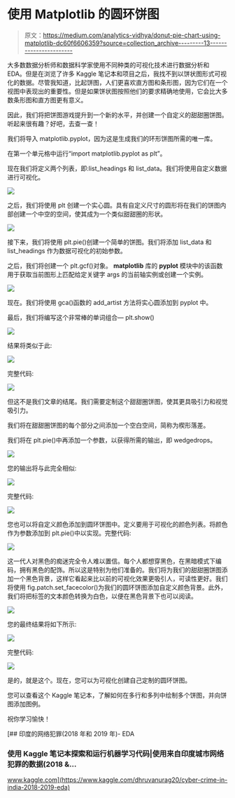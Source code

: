 # 使用 Matplotlib 的圆环饼图

> 原文：<https://medium.com/analytics-vidhya/donut-pie-chart-using-matplotlib-dc60f6606359?source=collection_archive---------13----------------------->

大多数数据分析师和数据科学家使用不同种类的可视化技术进行数据分析和 EDA。但是在浏览了许多 Kaggle 笔记本和项目之后，我找不到以饼状图形式可视化的数据。尽管我知道，比起饼图，人们更喜欢直方图和条形图，因为它们在一个视图中表现出的重要性。但是如果饼状图按照他们的要求精确地使用，它会比大多数条形图和直方图更有意义。

因此，我们将把饼图游戏提升到一个新的水平，并创建一个自定义的甜甜圈饼图。听起来很有趣？好吧，去查一查！

我们将导入 matplotlib.pyplot，因为这是生成我们的环形饼图所需的唯一库。

在第一个单元格中运行“import matplotlib.pyplot as plt”。

现在我们将定义两个列表，即:list_headings 和 list_data。我们将使用自定义数据进行可视化。

![](img/0981e90669f49a1234175bb5dd10fdbb.png)

之后，我们将使用 plt 创建一个实心圆。具有自定义尺寸的圆形将在我们的饼图内部创建一个中空的空间，使其成为一个类似甜甜圈的形状。

![](img/7d842fcf1ff87f56ae50bfa9f27c3c9a.png)

接下来，我们将使用 plt.pie()创建一个简单的饼图。我们将添加 list_data 和 list_headings 作为数据可视化的初始参数。

之后，我们将创建一个 plt.gcf()对象。 **matplotlib** 库的 **pyplot** 模块中的该函数用于获取当前图形上匹配给定关键字 args 的当前轴实例或创建一个实例。

![](img/e3c19e5bcabba38fdfad35c0866895b2.png)

现在。我们将使用 gca()函数的 add_artist 方法将实心圆添加到 pyplot 中。

最后，我们将编写这个非常棒的单词组合— plt.show()

![](img/f2d828c4d43c5c84ca654137b0e33b46.png)

结果将类似于此:

![](img/8ab299068f3cc290fd8ce6bf0bef05f5.png)

完整代码:

![](img/3128a0e9f670eec6fa6f00a1b9d5035a.png)

但这不是我们文章的结尾。我们需要定制这个甜甜圈饼图，使其更具吸引力和视觉吸引力。

我们将在甜甜圈饼图的每个部分之间添加一个空白空间，简称为楔形落差。

我们将在 plt.pie()中再添加一个参数，以获得所需的输出，即 wedgedrops。

![](img/52b16890d1221f8bf9f35e081e636fc7.png)

您的输出将与此完全相似:

![](img/8b8bd8055ab76f0822be5fc980c836f9.png)

完整代码:

![](img/f9fc29ba2ae4be4a48adccc46ef09272.png)

您也可以将自定义颜色添加到圆环饼图中。定义要用于可视化的颜色列表。将颜色作为参数添加到 plt.pie()中以实现。完整代码:

![](img/42f2f7e767b704e032fd673b364b07c0.png)

这一代人对黑色的痴迷完全令人难以置信。每个人都想穿黑色，在黑暗模式下编码，拥有黑色的配饰。所以这是特别为他们准备的。我们将为我们的甜甜圈饼图添加一个黑色背景，这样它看起来比以前的可视化效果更吸引人，可读性更好。我们将使用 fig.patch.set_facecolor()为我们的圆环饼图添加自定义颜色背景。此外，我们将把标签的文本颜色转换为白色，以便在黑色背景下也可以阅读。

![](img/1cceb2ca24fc02f4be7fbf8812abd8fd.png)

您的最终结果将如下所示:

![](img/37c2f35a4f89aa5a81eb5e01e7bf86ca.png)

完整代码:

![](img/c6c354aebf2b8f9559fffd8e6a1e02a8.png)

是的，就是这个。现在，您可以为可视化创建自己定制的圆环饼图。

您可以查看这个 Kaggle 笔记本，了解如何在多行和多列中绘制多个饼图，并向饼图添加图例。

祝你学习愉快！

[](https://www.kaggle.com/dhruvanurag20/cyber-crime-in-india-2018-2019-eda) [## 印度的网络犯罪(2018 年和 2019 年)- EDA

### 使用 Kaggle 笔记本探索和运行机器学习代码|使用来自印度城市网络犯罪的数据(2018 &…

www.kaggle.com](https://www.kaggle.com/dhruvanurag20/cyber-crime-in-india-2018-2019-eda)